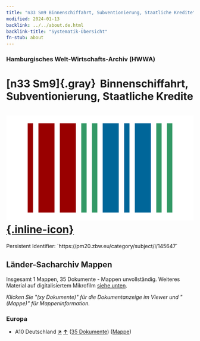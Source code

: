 ```yaml
---
title: "n33 Sm9 Binnenschiffahrt, Subventionierung, Staatliche Kredite"
modified: 2024-01-13
backlink: ../../about.de.html
backlink-title: "Systematik-Übersicht"
fn-stub: about
---
```


### Hamburgisches Welt-Wirtschafts-Archiv (HWWA)

# [n33 Sm9]{.gray}&#8201; Binnenschiffahrt, Subventionierung, Staatliche Kredite &#160; [![Wikidata](/images/Wikidata-logo.svg "Wikidata"){.inline-icon}](http://www.wikidata.org/entity/Q104711213)

<div class="hint">Persistent Identifier: `https://pm20.zbw.eu/category/subject/i/145647`</div>







## Länder-Sacharchiv Mappen






Insgesamt 1 Mappen, 35 Dokumente - Mappen unvollständig. Weiteres Material auf digitalisiertem Mikrofilm [siehe unten](#filmsections).

_Klicken Sie "(xy Dokumente)" für die Dokumentanzeige im Viewer und "(Mappe)" für Mappeninformation._




### Europa

- A10 Deutschland [**&nearr;**](../../../geo/i/126128/about.de.html "Deutschland (alle Mappen)") [**&uarr;**](../../../geo/about.de.html#A10 "Ländersystematik") (<a href="https://pm20.zbw.eu/iiifview/folder/sh/126128,145647" title="über: Deutschland : Binnenschiffahrt, Subventionierung, Staatliche Kredite" target="_blank">35 Dokumente</a>) ([Mappe](../../../../folder/sh/1261xx/126128/1456xx/145647/about.de.html))



<a id="filmsections" />













